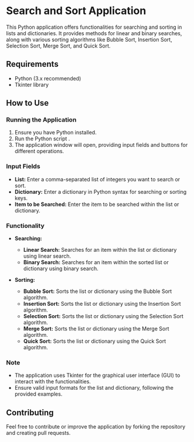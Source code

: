 # Search and Sort Application

This Python application offers functionalities for searching and sorting in lists and dictionaries. It provides methods for linear and binary searches, along with various sorting algorithms like Bubble Sort, Insertion Sort, Selection Sort, Merge Sort, and Quick Sort.

## Requirements
- Python (3.x recommended)
- Tkinter library

## How to Use

### Running the Application
1. Ensure you have Python installed.
2. Run the Python script .
3. The application window will open, providing input fields and buttons for different operations.

### Input Fields
- **List:** Enter a comma-separated list of integers you want to search or sort.
- **Dictionary:** Enter a dictionary in Python syntax for searching or sorting keys.
- **Item to be Searched:** Enter the item to be searched within the list or dictionary.

### Functionality
- **Searching:**
  - **Linear Search:** Searches for an item within the list or dictionary using linear search.
  - **Binary Search:** Searches for an item within the sorted list or dictionary using binary search.

- **Sorting:**
  - **Bubble Sort:** Sorts the list or dictionary using the Bubble Sort algorithm.
  - **Insertion Sort:** Sorts the list or dictionary using the Insertion Sort algorithm.
  - **Selection Sort:** Sorts the list or dictionary using the Selection Sort algorithm.
  - **Merge Sort:** Sorts the list or dictionary using the Merge Sort algorithm.
  - **Quick Sort:** Sorts the list or dictionary using the Quick Sort algorithm.

### Note
- The application uses Tkinter for the graphical user interface (GUI) to interact with the functionalities.
- Ensure valid input formats for the list and dictionary, following the provided examples.

## Contributing
Feel free to contribute or improve the application by forking the repository and creating pull requests.


